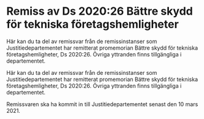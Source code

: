 # Remiss av Ds 2020:26 Bättre skydd för tekniska företagshemligheter

Här kan du ta del av remissvar från de remissinstanser som Justitiedepartementet har remitterat promemorian Bättre skydd för tekniska företagshemligheter, Ds 2020:26.
Övriga yttranden finns tillgängliga i departementet.

Här kan du ta del av remissvar från de remissinstanser som Justitiedepartementet har remitterat promemorian Bättre skydd för tekniska företagshemligheter, Ds 2020:26.
Övriga yttranden finns tillgängliga i departementet.

Remissvaren ska ha kommit in till Justitiedepartementet senast den 10 mars 2021.
